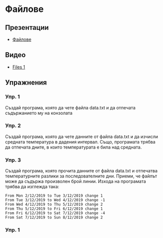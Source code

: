 # Файлове

## Презентации
* [Файлове](https://docs.google.com/presentation/d/1a2DP09caKwEjQR9hzPiv26wXM8YV4IvYWEYsCyTgHaI/edit?usp=sharing)

## Видео
* [Files 1](https://youtu.be/OjihN8WPkIk)

## Упражнения

### Упр. 1
Създай програма, която да чете файла data.txt и да отпечата съдържанието му на конзолата

### Упр. 2
Създай програма, която да чете данните от файла data.txt и да изчисли средната температура в дадения интервал. Също, програмата трябва да отпечата дните, в които температурата е била над средната.

### Упр. 3
Създай програма, която прочита данните от файла data.txt и отпечатва температурните разлики за последователните дни. Приеми, че файлът може да съдържа произволен брой линии. Изхода на програмата трябва да изглежда така:
```
From Mon 2/12/2019 to Tue 3/12/2019 change 1
From Tue 3/12/2019 to Wed 4/12/2019 change -1
From Wed 4/12/2019 to Thu 5/12/2019 change 2
From Thu 5/12/2019 to Fri 6/12/2019 change 1
From Fri 6/12/2019 to Sat 7/12/2019 change -4
From Sat 7/12/2019 to Sun 8/12/2019 change 2
```


### Упр. 1
